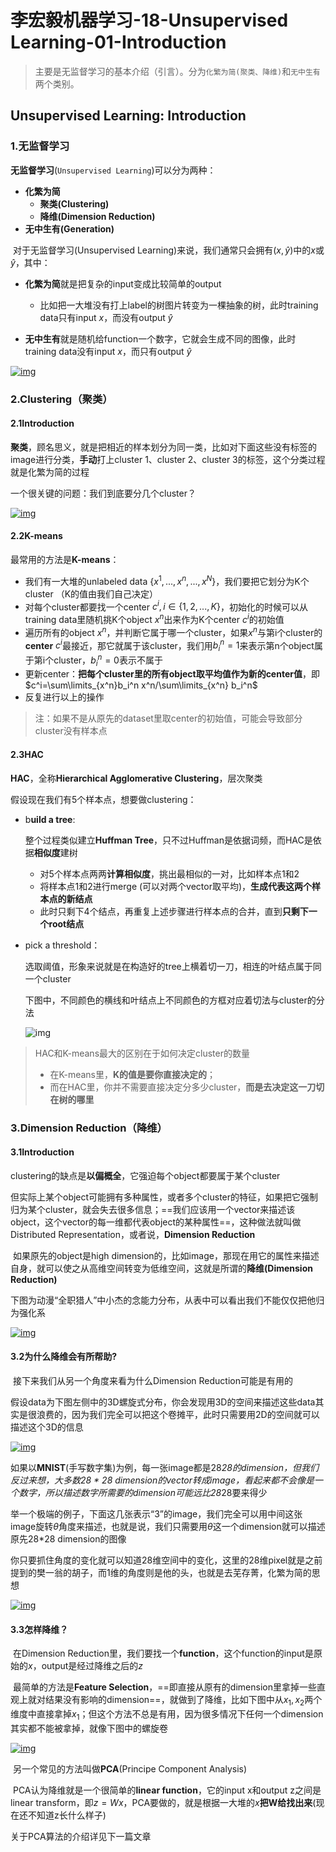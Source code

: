 # 李宏毅机器学习-18-Unsupervised Learning-01-Introduction

>   主要是无监督学习的基本介绍（引言）。分为`化繁为简(聚类、降维)`和`无中生有`两个类别。

## Unsupervised Learning: Introduction

### 1.无监督学习

**无监督学习**(`Unsupervised Learning`)可以分为两种：

-   **化繁为简**
    -   **聚类(Clustering)**
    -   **降维(Dimension Reduction)**
-   **无中生有(Generation)**

​		对于无监督学习(Unsupervised Learning)来说，我们通常只会拥有$(x,\hat y)$中的$x$或$\hat y$，其中：

-   **化繁为简**就是把复杂的input变成比较简单的output
    -   比如把一大堆没有打上label的树图片转变为一棵抽象的树，此时training data只有input $x$，而没有output $\hat y$

-   **无中生有**就是随机给function一个数字，它就会生成不同的图像，此时training data没有input $x$，而只有output $\hat y$

[![img](E:/Development/Typora/images/unsupervised.png)](https://gitee.com/Sakura-gh/ML-notes/raw/master/img/unsupervised.png)

### 2.Clustering（聚类）

#### 2.1Introduction

​		**聚类**，顾名思义，就是把相近的样本划分为同一类，比如对下面这些没有标签的image进行分类，**手动**打上cluster 1、cluster 2、cluster 3的标签，这个分类过程就是化繁为简的过程

一个很关键的问题：我们到底要分几个cluster？

[![img](E:/Development/Typora/images/clustering.png)](https://gitee.com/Sakura-gh/ML-notes/raw/master/img/clustering.png)

#### 2.2K-means

最常用的方法是**K-means**：

-   我们有一大堆的unlabeled data $\{x^1,...,x^n,...,x^N\}$，我们要把它划分为K个cluster （K的值由我们自己决定）
-   对每个cluster都要找一个center $c^i,i\in \{1,2,...,K\}$，初始化的时候可以从training data里随机挑K个object $x^n$出来作为K个center $c^i$的初始值
-   遍历所有的object $x^n$，并判断它属于哪一个cluster，如果$x^n$与第i个cluster的**center** $c^i$最接近，那它就属于该cluster，我们用$b_i^n=1$来表示第n个object属于第i个cluster，$b_i^n=0$表示不属于
-   更新center：**把每个cluster里的所有object取平均值作为新的center值**，即$c^i=\sum\limits_{x^n}b_i^n x^n/\sum\limits_{x^n} b_i^n$
-   反复进行以上的操作

>   注：如果不是从原先的dataset里取center的初始值，可能会导致部分cluster没有样本点
>

#### 2.3HAC

**HAC**，全称**Hierarchical Agglomerative Clustering**，层次聚类

假设现在我们有5个样本点，想要做clustering：

-   b**uild a tree**:

    整个过程类似建立**Huffman Tree**，只不过Huffman是依据词频，而HAC是依据**相似度**建树

    -   对5个样本点两两**计算相似度**，挑出最相似的一对，比如样本点1和2
    -   将样本点1和2进行merge (可以对两个vector取平均)，**生成代表这两个样本点的新结点**
    -   此时只剩下4个结点，再重复上述步骤进行样本点的合并，直到**只剩下一个root结点**

-   pick a threshold：

    选取阈值，形象来说就是在构造好的tree上横着切一刀，相连的叶结点属于同一个cluster

    下图中，不同颜色的横线和叶结点上不同颜色的方框对应着切法与cluster的分法

    ![img](E:/Development/Typora/images/HAC.png)

>   HAC和K-means最大的区别在于如何决定cluster的数量
>
>   -   在K-means里，**K的值是要你直接决定的**；
>   -   而在HAC里，你并不需要直接决定分多少cluster，**而是去决定这一刀切在树的哪里**

### 3.Dimension Reduction（降维）

#### 3.1Introduction

​		clustering的缺点是**以偏概全**，它强迫每个object都要属于某个cluster

​		但实际上某个object可能拥有多种属性，或者多个cluster的特征，如果把它强制归为某个cluster，就会失去很多信息；==我们应该用一个vector来描述该object，这个vector的每一维都代表object的某种属性==，这种做法就叫做Distributed Representation，或者说，**Dimension Reduction**

​		如果原先的object是high dimension的，比如image，那现在用它的属性来描述自身，就可以使之从高维空间转变为低维空间，这就是所谓的**降维(Dimension Reduction)**

​		下图为动漫“全职猎人”中小杰的念能力分布，从表中可以看出我们不能仅仅把他归为强化系

[![img](E:/Development/Typora/images/DR.png)](https://gitee.com/Sakura-gh/ML-notes/raw/master/img/DR.png)

#### 3.2为什么降维会有所帮助?

​		接下来我们从另一个角度来看为什么Dimension Reduction可能是有用的

​		假设data为下图左侧中的3D螺旋式分布，你会发现用3D的空间来描述这些data其实是很浪费的，因为我们完全可以把这个卷摊平，此时只需要用2D的空间就可以描述这个3D的信息

[![img](E:/Development/Typora/images/DR2.png)](https://gitee.com/Sakura-gh/ML-notes/raw/master/img/DR2.png)

​		如果以**MNIST**(手写数字集)为例，每一张image都是28*28的dimension，但我们反过来想，大多数28 * 28 dimension的vector转成image，看起来都不会像是一个数字，所以描述数字所需要的dimension可能远比28*28要来得少

​		举一个极端的例子，下面这几张表示“3”的image，我们完全可以用中间这张image旋转$\theta$角度来描述，也就是说，我们只需要用$\theta$这一个dimension就可以描述原先28*28 dimension的图像

​		你只要抓住角度的变化就可以知道28维空间中的变化，这里的28维pixel就是之前提到的樊一翁的胡子，而1维的角度则是他的头，也就是去芜存菁，化繁为简的思想

[![img](E:/Development/Typora/images/DR3.png)](https://gitee.com/Sakura-gh/ML-notes/raw/master/img/DR3.png)

#### 3.3怎样降维？

​		在Dimension Reduction里，我们要找一个**function**，这个function的input是原始的$x$，output是经过降维之后的$z$

​		最简单的方法是**Feature Selection**，==即直接从原有的dimension里拿掉一些直观上就对结果没有影响的dimension==，就做到了降维，比如下图中从$x_1,x_2$两个维度中直接拿掉$x_1$；但这个方法不总是有用，因为很多情况下任何一个dimension其实都不能被拿掉，就像下图中的螺旋卷

[![img](E:/Development/Typora/images/DR4.png)](https://gitee.com/Sakura-gh/ML-notes/raw/master/img/DR4.png)

​		另一个常见的方法叫做**PCA**(Principe Component Analysis)

​		PCA认为降维就是一个很简单的**linear function**，它的input x和output z之间是linear transform，即$z=Wx$，PCA要做的，就是根据一大堆的$x$**把W给找出来**(现在还不知道z长什么样子)

关于PCA算法的介绍详见下一篇文章